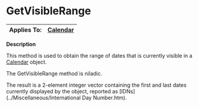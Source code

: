 




<h1 class="heading"><span class="name">GetVisibleRange</span></h1>

| Applies To: | [Calendar](../a-z/calendar.md) |
| --- | ---  |


**Description**


This method is used to obtain the range of dates that is currently visible in a [Calendar](../a-z/calendar.md) object.


The GetVisibleRange method is niladic.


The result is a 2-element integer vector containing the first and last dates currently displayed by the object, reported as [IDNs](../Miscellaneous/International Day Number.htm).



